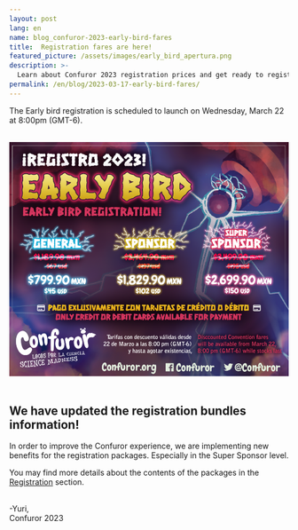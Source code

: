 ```yaml
---
layout: post
lang: en
name: blog_confuror-2023-early-bird-fares
title:  Registration fares are here!
featured_picture: /assets/images/early_bird_apertura.png
description: >-
  Learn about Confuror 2023 registration prices and get ready to register!
permalink: /en/blog/2023-03-17-early-bird-fares/
---
```


The Early bird registration is scheduled to launch on Wednesday, March 22 at 8:00pm (GMT-6).

<br>
<div class="container" style="text-align: center;">
  <img class="img-fluid" src="/assets/images/early_bird_precios.png" alt="Early Bird 2023 prices, tickets starting at 45 USD.">
</div>
<br>

## We have updated the registration bundles information!

In order to improve the Confuror experience, we are implementing new benefits for the registration packages. Especially in the Super Sponsor level.

You may find more details about the contents of the packages in the [Registration](/en/registration) section.

<br>
-Yuri,
<br>
Confuror 2023
